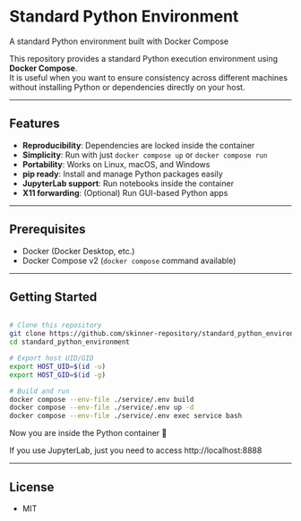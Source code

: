 # Standard Python Environment

A standard Python environment built with Docker Compose

This repository provides a standard Python execution environment using **Docker Compose**.  
It is useful when you want to ensure consistency across different machines without installing Python or dependencies directly on your host.

---

## Features

- **Reproducibility**: Dependencies are locked inside the container
- **Simplicity**: Run with just `docker compose up` or `docker compose run`
- **Portability**: Works on Linux, macOS, and Windows
- **pip ready**: Install and manage Python packages easily
- **JupyterLab support**: Run notebooks inside the container
- **X11 forwarding**: (Optional) Run GUI-based Python apps

---


## Prerequisites

- Docker (Docker Desktop, etc.)
- Docker Compose v2 (`docker compose` command available)

---

## Getting Started

```bash

# Clone this repository
git clone https://github.com/skinner-repository/standard_python_environment.git
cd standard_python_environment

# Export host UID/GID
export HOST_UID=$(id -u) 
export HOST_GID=$(id -g)

# Build and run
docker compose --env-file ./service/.env build
docker compose --env-file ./service/.env up -d
docker compose --env-file ./service/.env exec service bash

```
Now you are inside the Python container 🎉

If you use JupyterLab, just you need to access http://localhost:8888

---

## License
- MIT